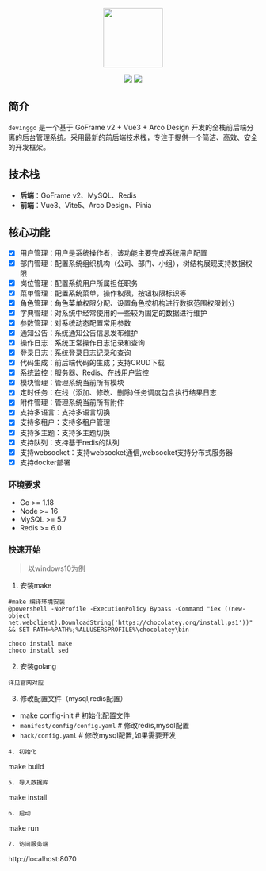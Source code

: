 <p align="center">
  <img src="https://doc.devinggo.com/logo.svg" width="120" />
</p>
<p align="center">
  <img src="https://svg.hamm.cn/badge.svg?key=License&value=MIT" />
  <img src="https://svg.hamm.cn/badge.svg?key=Version&value=2.0%20LTS" />
</p>

## 简介

`devinggo` 是一个基于 GoFrame v2 + Vue3 + Arco Design 开发的全栈前后端分离的后台管理系统。采用最新的前后端技术栈，专注于提供一个简洁、高效、安全的开发框架。

## 技术栈

- **后端**：GoFrame v2、MySQL、Redis
- **前端**：Vue3、Vite5、Arco Design、Pinia

## 核心功能

- [x] 用户管理：用户是系统操作者，该功能主要完成系统用户配置
- [x] 部门管理：配置系统组织机构（公司、部门、小组），树结构展现支持数据权限
- [x] 岗位管理：配置系统用户所属担任职务
- [x] 菜单管理：配置系统菜单，操作权限，按钮权限标识等
- [x] 角色管理：角色菜单权限分配、设置角色按机构进行数据范围权限划分
- [x] 字典管理：对系统中经常使用的一些较为固定的数据进行维护
- [x] 参数管理：对系统动态配置常用参数
- [x] 通知公告：系统通知公告信息发布维护
- [x] 操作日志：系统正常操作日志记录和查询
- [x] 登录日志：系统登录日志记录和查询
- [x] 代码生成：前后端代码的生成；支持CRUD下载
- [x] 系统监控：服务器、Redis、在线用户监控
- [x] 模块管理：管理系统当前所有模块
- [x] 定时任务：在线（添加、修改、删除)任务调度包含执行结果日志
- [x] 附件管理：管理系统当前所有附件
- [x] 支持多语言：支持多语言切换
- [x] 支持多租户：支持多租户管理
- [x] 支持多主题：支持多主题切换
- [x] 支持队列：支持基于redis的队列
- [x] 支持websocket：支持websocket通信,websocket支持分布式服务器
- [x] 支持docker部署

### 环境要求

- Go >= 1.18
- Node >= 16
- MySQL >= 5.7
- Redis >= 6.0

### 快速开始

> 以windows10为例

1. 安装make
```
#make 编译环境安装
@powershell -NoProfile -ExecutionPolicy Bypass -Command "iex ((new-object net.webclient).DownloadString('https://chocolatey.org/install.ps1'))" && SET PATH=%PATH%;%ALLUSERSPROFILE%\chocolatey\bin

choco install make
choco install sed
```
2. 安装golang
```
详见官网对应
```
3. 修改配置文件（mysql,redis配置）
- make config-init # 初始化配置文件
- `manifest/config/config.yaml` # 修改redis,mysql配置
- `hack/config.yaml` # 修改mysql配置,如果需要开发
```
4. 初始化
```
make build
```
5. 导入数据库
```
make install
```
6. 启动
```
make run
```
7. 访问服务端
```
http://localhost:8070
```